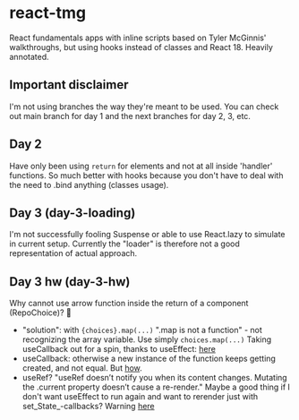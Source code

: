 # react-tmg
React fundamentals apps with inline scripts based on Tyler McGinnis' walkthroughs, but using hooks instead of classes and React 18. Heavily annotated.

## Important disclaimer
I'm not using branches the way they're meant to be used. You can check out main branch for day 1 and the next branches for day 2, 3, etc.

## Day 2
Have only been using `return` for elements and not at all inside 'handler' functions.
So much better with hooks because you don't have to deal with the need to .bind anything (classes usage).

## Day 3 (day-3-loading)
I'm not successfully fooling Suspense or able to use React.lazy to simulate in current setup. Currently the "loader" is therefore not a good representation of actual approach.

## Day 3 hw (day-3-hw)

Why cannot use arrow function inside the return of a component (RepoChoice)? 🤔
  - "solution": with `{choices}.map(...)` ".map is not a function" - not recognizing the array variable. Use simply `choices.map(...)`
Taking useCallback out for a spin, thanks to useEffect: [here](https://reactjs.org/docs/hooks-reference.html#usecallback)
  - useCallback: otherwise a new instance of the function keeps getting created, and not equal. But [how](https://infinitypaul.medium.com/reactjs-useeffect-usecallback-simplified-91e69fb0e7a3).
  - useRef? "useRef doesn’t notify you when its content changes. Mutating the .current property doesn’t cause a re-render." Maybe a good thing if I don't want useEffect to run again and want to rerender just with set_State_-callbacks? Warning [here](https://medium.com/@teh_builder/ref-objects-inside-useeffect-hooks-eb7c15198780)

